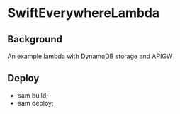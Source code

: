# SwiftEverywhereLambda

## Background

An example lambda with DynamoDB storage and APIGW

## Deploy

* sam build;
* sam deploy;
